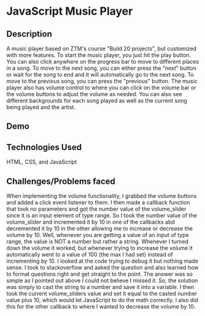 # JavaScript Music Player


## Description
A music player based on ZTM's course "Build 20 projects", but customized with more features. To start the music player, you just hit the play button. You can also click anywhere 
on the progress bar to move to different places in a song. To move to the next song, you can either press the "next" button
or wait for the song to end and it will automatically go to the next song. To move to the previous song, you can press the "previous" button.
The music player also has volume control to where you can click on the volume bar or the volume buttons to adjust the volume as needed.
You can also see different backgrounds for each song played as well as the current song being played and the artist. 

## Demo


## Technologies Used
HTML, CSS, and JavaScript


## Challenges/Problems faced
When implementing the volume functionality, I grabbed the volume buttons and added a click event listener to them. I then made a callback function
that took no parameters and got the number value of the volume_slider since it is an input element of type range. So I took the number value of the volume_slider
and incremented it by 10 in one of the callbacks abd decremented it by 10 in the other allowing me to increase or decrease the volume by 10. Well, whenever you 
are getting a value of an input of type range, the value is NOT a number but rather a string. Whenever I turned down the volume it worked, but whenever trying to 
increase the volume it automatically went to a value of 100 (the max I had set) instead of incrementing by 10. I looked at the code trying to debug it but nothing
made sense. I took to stackoverflow and asked the question and also learned how to format questions right and get straight to the point. The answer was so simple
as I pointed out above I could not believe I missed it. So, the solution was simply to cast the string to a number and save it into a variable. I then took the current
volume_sliders value and set it equal to the casted number value plus 10, which would let JavaScript to do the math correctly. I also did this for the other callback
to where I wanted to decrease the volume by 10. 

